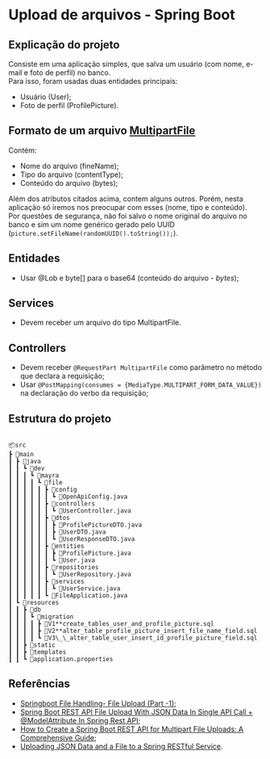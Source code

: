 # Upload de arquivos - Spring Boot

## Explicação do projeto

Consiste em uma aplicação simples, que salva um usuário (com nome, e-mail e foto de perfil) no banco.  
Para isso, foram usadas duas entidades principais:

- Usuário (User);
- Foto de perfil (ProfilePicture).

## Formato de um arquivo [MultipartFile](https://docs.spring.io/spring-framework/docs/current/javadoc-api/org/springframework/web/multipart/MultipartFile.html)

Contém:

- Nome do arquivo (fineName);
- Tipo do arquivo (contentType);
- Conteúdo do arquivo (bytes);

Além dos atributos citados acima, contem alguns outros. Porém, nesta aplicação só iremos nos preocupar com esses (nome, tipo e conteúdo).  
Por questões de segurança, não foi salvo o nome original do arquivo no banco e sim um nome genérico gerado pelo UUID (`picture.setFileName(randomUUID().toString());`).

## Entidades

- Usar @Lob e byte[] para o base64 (conteúdo do arquivo - _bytes_);

## Services

- Devem receber um arquivo do tipo MultipartFile.

## Controllers

- Devem receber `@RequestPart MultipartFile` como parâmetro no método que declara a requisição;
- Usar `@PostMapping(consumes = {MediaType.MULTIPART_FORM_DATA_VALUE})` na declaração do verbo da requisição;

## Estrutura do projeto

```

📦src
┣ 📂main
┃ ┣ 📂java
┃ ┃ ┗ 📂dev
┃ ┃ ┃ ┗ 📂mayra
┃ ┃ ┃ ┃ ┗ 📂file
┃ ┃ ┃ ┃ ┃ ┣ 📂config
┃ ┃ ┃ ┃ ┃ ┃ ┗ 📜OpenApiConfig.java
┃ ┃ ┃ ┃ ┃ ┣ 📂controllers
┃ ┃ ┃ ┃ ┃ ┃ ┗ 📜UserController.java
┃ ┃ ┃ ┃ ┃ ┣ 📂dtos
┃ ┃ ┃ ┃ ┃ ┃ ┣ 📜ProfilePictureDTO.java
┃ ┃ ┃ ┃ ┃ ┃ ┣ 📜UserDTO.java
┃ ┃ ┃ ┃ ┃ ┃ ┗ 📜UserResponseDTO.java
┃ ┃ ┃ ┃ ┃ ┣ 📂entities
┃ ┃ ┃ ┃ ┃ ┃ ┣ 📜ProfilePicture.java
┃ ┃ ┃ ┃ ┃ ┃ ┗ 📜User.java
┃ ┃ ┃ ┃ ┃ ┣ 📂repositories
┃ ┃ ┃ ┃ ┃ ┃ ┗ 📜UserRepository.java
┃ ┃ ┃ ┃ ┃ ┣ 📂services
┃ ┃ ┃ ┃ ┃ ┃ ┗ 📜UserService.java
┃ ┃ ┃ ┃ ┃ ┗ 📜FileApplication.java
┃ ┗ 📂resources
┃ ┃ ┣ 📂db
┃ ┃ ┃ ┗ 📂migration
┃ ┃ ┃ ┃ ┣ 📜V1**create_tables_user_and_profile_picture.sql
┃ ┃ ┃ ┃ ┣ 📜V2**alter_table_profile_picture_insert_file_name_field.sql
┃ ┃ ┃ ┃ ┗ 📜V3\_\_alter_table_user_insert_id_profile_picture_field.sql
┃ ┃ ┣ 📂static
┃ ┃ ┣ 📂templates
┃ ┃ ┗ 📜application.properties

```

## Referências

- [Springboot File Handling- File Upload (Part -1)](https://medium.com/@samarthgvasist/springboot-file-handling-file-upload-part-1-e2fd7a9364b8);
- [Spring Boot REST API File Upload With JSON Data In Single API Call + @ModelAttribute In Spring Rest API](https://www.springjavatutorial.com/2021/09/spring-boot-rest-api-file-upload-with-json-data.html);
- [How to Create a Spring Boot REST API for Multipart File Uploads: A Comprehensive Guide](https://medium.com/@patelsajal2/how-to-create-a-spring-boot-rest-api-for-multipart-file-uploads-a-comprehensive-guide-b4d95ce3022b);
- [Uploading JSON Data and a File to a Spring RESTful Service](https://copyprogramming.com/howto/posting-a-file-and-json-data-to-spring-rest-service).
